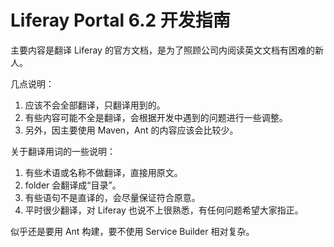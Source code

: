 # Liferay Portal 6.2 开发指南

主要内容是翻译 Liferay 的官方文档，是为了照顾公司内阅读英文文档有困难的新人。

几点说明：

1. 应该不会全部翻译，只翻译用到的。
2. 有些内容可能不全是翻译，会根据开发中遇到的问题进行一些调整。
3. 另外，因主要使用 Maven，Ant 的内容应该会比较少。

关于翻译用词的一些说明：


1. 有些术语或名称不做翻译，直接用原文。
2. folder 会翻译成“目录”。
3. 有些语句不是直译的，会尽量保证符合原意。
4. 平时很少翻译，对 Liferay 也说不上很熟悉，有任何问题希望大家指正。

似乎还是要用 Ant 构建，要不使用 Service Builder 相对复杂。